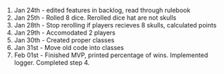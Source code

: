 1. Jan 24th - edited features in backlog, read through rulebook
2. Jan 25th - Rolled 8 dice. Rerolled dice hat are not skulls
3. Jan 28th - Stop rerolling if players recieves 8 skulls, calculated points
4. Jan 29th - Accomodated 2 players
5. Jan 30th - Created proper classes
6. Jan 31st - Move old code into classes
7. Feb 01st - Finished MVP, printed percentage of wins. Implemented logger. Completed step 4.
